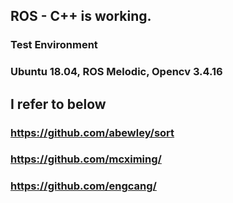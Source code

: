 ## ROS - C++ is working. 
### Test Environment
### Ubuntu 18.04, ROS Melodic, Opencv 3.4.16
## I refer to below
### https://github.com/abewley/sort
### https://github.com/mcximing/
### https://github.com/engcang/

